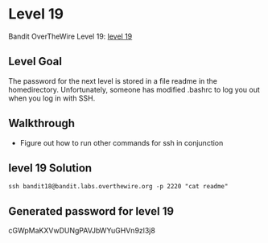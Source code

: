 # Level 19

Bandit OverTheWire Level 19: [level 19](https://overthewire.org/wargames/bandit/bandit19.html)

## **Level Goal**
The password for the next level is stored in a file readme in the homedirectory. Unfortunately, someone has modified .bashrc to log you out when you log in with SSH.

## **Walkthrough**
- Figure out how to run other commands for ssh in conjunction

## **level 19 Solution**
```shell
ssh bandit18@bandit.labs.overthewire.org -p 2220 "cat readme"
```

## **Generated password for level 19**
cGWpMaKXVwDUNgPAVJbWYuGHVn9zl3j8
